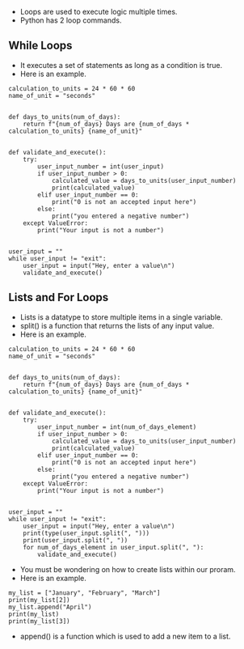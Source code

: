 * Loops are used to execute logic multiple times.
* Python has 2 loop commands.

## While Loops ##
* It executes a set of statements as long as a condition is true.
* Here is an example.



```
calculation_to_units = 24 * 60 * 60
name_of_unit = "seconds"


def days_to_units(num_of_days):
    return f"{num_of_days} Days are {num_of_days * calculation_to_units} {name_of_unit}"


def validate_and_execute():
    try:
        user_input_number = int(user_input)
        if user_input_number > 0:
            calculated_value = days_to_units(user_input_number)
            print(calculated_value)
        elif user_input_number == 0:
            print("0 is not an accepted input here")
        else:
            print("you entered a negative number")
    except ValueError:
        print("Your input is not a number")


user_input = ""
while user_input != "exit":
    user_input = input("Hey, enter a value\n")
    validate_and_execute()
```


## Lists and For Loops ##


* Lists is a datatype to store multiple items in a single variable.
* split() is a function that returns the lists of any input value.
* Here is an example.

```
calculation_to_units = 24 * 60 * 60
name_of_unit = "seconds"


def days_to_units(num_of_days):
    return f"{num_of_days} Days are {num_of_days * calculation_to_units} {name_of_unit}"


def validate_and_execute():
    try:
        user_input_number = int(num_of_days_element)
        if user_input_number > 0:
            calculated_value = days_to_units(user_input_number)
            print(calculated_value)
        elif user_input_number == 0:
            print("0 is not an accepted input here")
        else:
            print("you entered a negative number")
    except ValueError:
        print("Your input is not a number")


user_input = ""
while user_input != "exit":
    user_input = input("Hey, enter a value\n")
    print(type(user_input.split(", ")))
    print(user_input.split(", "))
    for num_of_days_element in user_input.split(", "):
        validate_and_execute()
```



* You must be wondering on how to create lists within our proram.
* Here is an example.

```
my_list = ["January", "February", "March"]
print(my_list[2])
my_list.append("April")
print(my_list)
print(my_list[3])
```

* append() is a function which is used to add a new item to a list.

